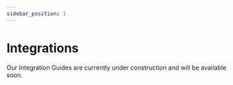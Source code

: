 ```yaml
---
sidebar_position: 1
---
```


# Integrations

Our Integration Guides are currently under construction and will be available soon.
